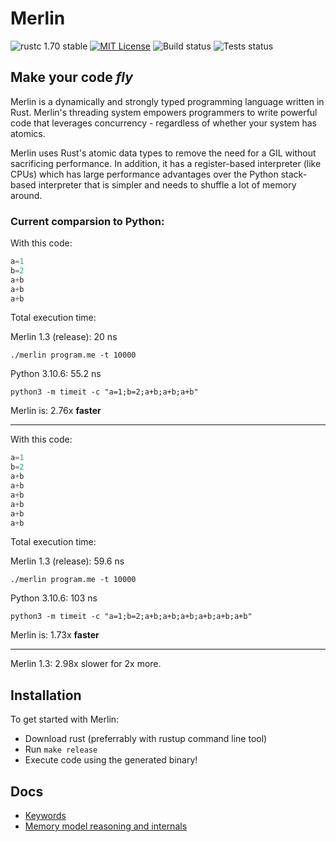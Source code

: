 # Merlin

![rustc 1.70 stable](https://img.shields.io/badge/rustc-1.70.0-brightgreen)
[![MIT License](https://img.shields.io/badge/License-MIT-informational)](LICENSE)
![Build status](https://github.com/EricLBuehler/merlin/actions/workflows/build.yml/badge.svg)
![Tests status](https://github.com/EricLBuehler/merlin/actions/workflows/tests.yml/badge.svg)

<h2><strong>Make your code <i>fly</i></strong></h2>

Merlin is a dynamically and strongly typed programming language written in Rust. Merlin's threading system empowers programmers to write powerful code that leverages concurrency - regardless of whether your system has atomics.

Merlin uses Rust's atomic data types to remove the need for a GIL without sacrificing performance.
In addition, it has a register-based interpreter (like CPUs) which has large performance advantages over the Python stack-based interpreter that is simpler and needs to shuffle a lot of memory around.

### Current comparsion to Python:

With this code:
```Python
a=1
b=2
a+b
a+b
a+b
```
Total execution time:

Merlin 1.3 (release): 20 ns

`./merlin program.me -t 10000`

Python 3.10.6: 55.2 ns 

`python3 -m timeit -c "a=1;b=2;a+b;a+b;a+b"`

Merlin is: 2.76x **faster**

***

With this code:
```Python
a=1
b=2
a+b
a+b
a+b
a+b
a+b
a+b
```
Total execution time:

Merlin 1.3 (release): 59.6 ns

`./merlin program.me -t 10000`

Python 3.10.6: 103 ns 

`python3 -m timeit -c "a=1;b=2;a+b;a+b;a+b;a+b;a+b;a+b"`

Merlin is: 1.73x **faster**

***

Merlin 1.3: 2.98x slower for 2x more.

## Installation
To get started with Merlin:
- Download rust (preferrably with rustup command line tool)
- Run `make release`
- Execute code using the generated binary!

## Docs
- [Keywords](docs/keywords.md)
- [Memory model reasoning and internals](docs/memory_model.md)